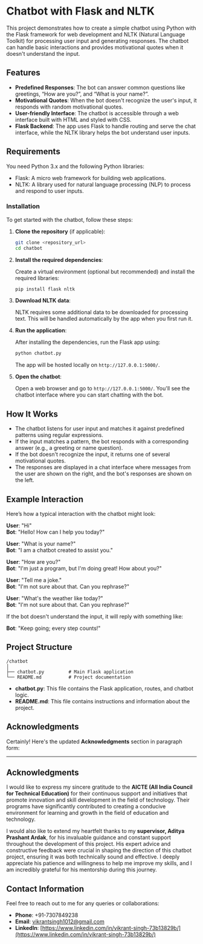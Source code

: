 

# Chatbot with Flask and NLTK

This project demonstrates how to create a simple chatbot using Python with the Flask framework for web development and NLTK (Natural Language Toolkit) for processing user input and generating responses. The chatbot can handle basic interactions and provides motivational quotes when it doesn't understand the input.

## Features

- **Predefined Responses**: The bot can answer common questions like greetings, “How are you?”, and “What is your name?”.
- **Motivational Quotes**: When the bot doesn't recognize the user's input, it responds with random motivational quotes.
- **User-friendly Interface**: The chatbot is accessible through a web interface built with HTML and styled with CSS.
- **Flask Backend**: The app uses Flask to handle routing and serve the chat interface, while the NLTK library helps the bot understand user inputs.

## Requirements

You need Python 3.x and the following Python libraries:

- Flask: A micro web framework for building web applications.
- NLTK: A library used for natural language processing (NLP) to process and respond to user inputs.

### Installation

To get started with the chatbot, follow these steps:

1. **Clone the repository** (if applicable):

    ```bash
    git clone <repository_url>
    cd chatbot
    ```

2. **Install the required dependencies**:

    Create a virtual environment (optional but recommended) and install the required libraries:

    ```bash
    pip install flask nltk
    ```

3. **Download NLTK data**:

    NLTK requires some additional data to be downloaded for processing text. This will be handled automatically by the app when you first run it.

4. **Run the application**:

    After installing the dependencies, run the Flask app using:

    ```bash
    python chatbot.py
    ```

    The app will be hosted locally on `http://127.0.0.1:5000/`.

5. **Open the chatbot**:

    Open a web browser and go to `http://127.0.0.1:5000/`. You'll see the chatbot interface where you can start chatting with the bot.

## How It Works

- The chatbot listens for user input and matches it against predefined patterns using regular expressions.
- If the input matches a pattern, the bot responds with a corresponding answer (e.g., a greeting or name question).
- If the bot doesn't recognize the input, it returns one of several motivational quotes.
- The responses are displayed in a chat interface where messages from the user are shown on the right, and the bot's responses are shown on the left.

## Example Interaction

Here’s how a typical interaction with the chatbot might look:

**User**: "Hi"  
**Bot**: "Hello! How can I help you today?"

**User**: "What is your name?"  
**Bot**: "I am a chatbot created to assist you."

**User**: "How are you?"  
**Bot**: "I'm just a program, but I'm doing great! How about you?"

**User**: "Tell me a joke."  
**Bot**: "I'm not sure about that. Can you rephrase?"

**User**: "What's the weather like today?"  
**Bot**: "I'm not sure about that. Can you rephrase?"

If the bot doesn't understand the input, it will reply with something like:

**Bot**: "Keep going; every step counts!"

## Project Structure

```
/chatbot
│
├── chatbot.py         # Main Flask application
└── README.md          # Project documentation
```

- **chatbot.py**: This file contains the Flask application, routes, and chatbot logic.
- **README.md**: This file contains instructions and information about the project.

## Acknowledgments

Certainly! Here's the updated **Acknowledgments** section in paragraph form:

---

## Acknowledgments

I would like to express my sincere gratitude to the **AICTE (All India Council for Technical Education)** for their continuous support and initiatives that promote innovation and skill development in the field of technology. Their programs have significantly contributed to creating a conducive environment for learning and growth in the field of education and technology.

I would also like to extend my heartfelt thanks to my **supervisor, Aditya Prashant Ardak**, for his invaluable guidance and constant support throughout the development of this project. His expert advice and constructive feedback were crucial in shaping the direction of this chatbot project, ensuring it was both technically sound and effective. I deeply appreciate his patience and willingness to help me improve my skills, and I am incredibly grateful for his mentorship during this journey.



## Contact Information

Feel free to reach out to me for any queries or collaborations:

- **Phone**: +91-7307849238
- **Email**: [vikrantsingh1012@gmail.com](mailto:vikrantsingh1012@gmail.com)
- **LinkedIn**: [https://www.linkedin.com/in/vikrant-singh-73b13829b/](https://www.linkedin.com/in/vikrant-singh-73b13829b/)

